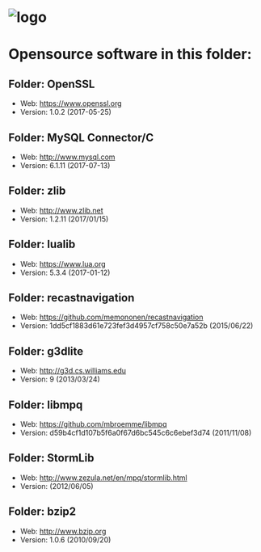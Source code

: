 # ![logo](http://ascemu.org/images/logo.png)

# Opensource software in this folder:

## Folder: OpenSSL
- Web: https://www.openssl.org
- Version: 1.0.2 (2017-05-25)

## Folder: MySQL Connector/C
- Web: http://www.mysql.com
- Version: 6.1.11 (2017-07-13)

## Folder: zlib
- Web: http://www.zlib.net
- Version: 1.2.11 (2017/01/15)

## Folder: lualib
- Web: https://www.lua.org
- Version: 5.3.4 (2017-01-12)

## Folder: recastnavigation
- Web: https://github.com/memononen/recastnavigation
- Version: 1dd5cf1883d61e723fef3d4957cf758c50e7a52b (2015/06/22)   

## Folder: g3dlite
- Web: http://g3d.cs.williams.edu
- Version: 9 (2013/03/24)

## Folder: libmpq
- Web: https://github.com/mbroemme/libmpq
- Version: d59b4cf1d107b5f6a0f67d6bc545c6c6ebef3d74 (2011/11/08)

## Folder: StormLib
- Web: http://www.zezula.net/en/mpq/stormlib.html
- Version: (2012/06/05)

## Folder: bzip2
- Web: http://www.bzip.org
- Version: 1.0.6 (2010/09/20)
